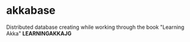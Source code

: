 # akkabase
Distributed database creating while working through the book "Learning Akka"
<b>LEARNINGAKKAJG</b>

